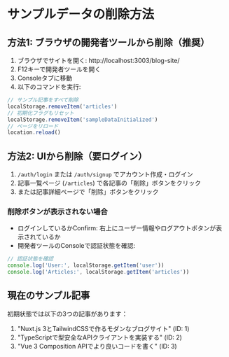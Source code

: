 # サンプルデータの削除方法

## 方法1: ブラウザの開発者ツールから削除（推奨）

1. ブラウザでサイトを開く: http://localhost:3003/blog-site/
2. F12キーで開発者ツールを開く
3. Consoleタブに移動
4. 以下のコマンドを実行:

```javascript
// サンプル記事をすべて削除
localStorage.removeItem('articles')
// 初期化フラグもリセット  
localStorage.removeItem('sampleDataInitialized')
// ページをリロード
location.reload()
```

## 方法2: UIから削除（要ログイン）

1. `/auth/login` または `/auth/signup` でアカウント作成・ログイン
2. 記事一覧ページ (`/articles`) で各記事の「削除」ボタンをクリック
3. または記事詳細ページで「削除」ボタンをクリック

### 削除ボタンが表示されない場合

- ログインしているかConfirm: 右上にユーザー情報やログアウトボタンが表示されているか
- 開発者ツールのConsoleで認証状態を確認:

```javascript
// 認証状態を確認
console.log('User:', localStorage.getItem('user'))
console.log('Articles:', localStorage.getItem('articles'))
```

## 現在のサンプル記事

初期状態では以下の3つの記事があります：

1. "Nuxt.js 3とTailwindCSSで作るモダンなブログサイト" (ID: 1)
2. "TypeScriptで型安全なAPIクライアントを実装する" (ID: 2)  
3. "Vue 3 Composition APIでより良いコードを書く" (ID: 3)